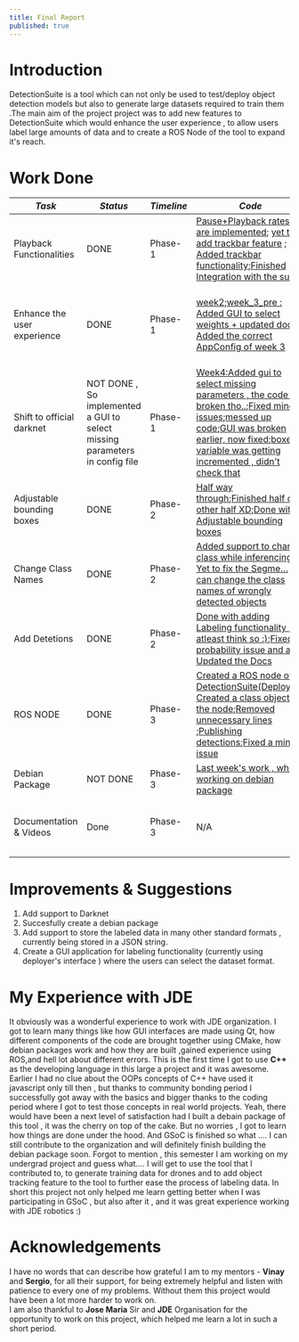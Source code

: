 ```yaml
---
title: Final Report
published: true
---
```

# Introduction
DetectionSuite is a tool which can not only be used to test/deploy
object detection models but also to generate large datasets required
to train them .The main aim of the project project was to add new features to DetectionSuite which would enhance the user experience , to allow users label large amounts of data and to create a ROS Node of the tool to expand it's reach.

# Work Done

| *Task* |  *Status*     |  *Timeline* | *Code*  | *Docs* | *Video* |
| ------------- | ------------- | ----------- | ---------| --------------------- | ------------- |
| Playback Functionalities | DONE | Phase-1 | [Pause+Playback rates are implemented](https://github.com/TheRoboticsClub/colab-gsoc2019-Jeevan_Kumar/commit/68d7cb492e5762f61ee6199b0f54ceed5be74062); [yet to add trackbar feature](https://github.com/TheRoboticsClub/colab-gsoc2019-Jeevan_Kumar/commit/68d7cb492e5762f61ee6199b0f54ceed5be74062) ; [Added trackbar functionality](https://github.com/TheRoboticsClub/colab-gsoc2019-Jeevan_Kumar/commit/1c4bb74a881623e2f12330b8697fed179e2283d1);[Finished Integration with the suite](https://github.com/TheRoboticsClub/colab-gsoc2019-Jeevan_Kumar/commit/ce80ec3741338608779fd95c23baee67e03c6d2e) | [Playback options for DetectionSuite](https://theroboticsclub.github.io/colab-gsoc2019-Jeevan_Kumar/Week_1) | [DetectionSuite with playback functionalities ](https://www.youtube.com/watch?v=dX895_HzVHA) |
| Enhance the user experience | DONE | Phase-1 | [week2](https://github.com/TheRoboticsClub/colab-gsoc2019-Jeevan_Kumar/commit/99ad3a6b708712603a920ce11141138d6fb0e597);[week_3_pre : Added GUI to select weights + updated docs](https://github.com/TheRoboticsClub/colab-gsoc2019-Jeevan_Kumar/commit/57f90e5fbbc4cb271d41ee4a3b9e93f953cf1ca1); [Added the correct AppConfig of week 3](https://github.com/TheRoboticsClub/colab-gsoc2019-Jeevan_Kumar/commit/2d1ce9168b17aad9edd44e5fdf7cdc3963e68db9)  | [The Unexpected Week](https://theroboticsclub.github.io/colab-gsoc2019-Jeevan_Kumar/Week_2);[Forgot creating an AppConfig file, not a problem !!](https://theroboticsclub.github.io/colab-gsoc2019-Jeevan_Kumar/Week_3_pre) | [Improvised GUI to select config files](https://www.youtube.com/watch?v=F9NTfS6ussg);[Improvised GUI to select required parameters](https://www.youtube.com/watch?v=0A6RozhIfgY) |
| Shift to official darknet |  NOT DONE  , So implemented a GUI to select missing parameters in config file  |  Phase-1 | [Week4:Added gui to select missing parameters , the code is broken tho..](https://github.com/TheRoboticsClub/colab-gsoc2019-Jeevan_Kumar/commit/b45234d34eb4561439d327a468c540a66738763c);[Fixed minor issues](https://github.com/TheRoboticsClub/colab-gsoc2019-Jeevan_Kumar/commit/3919f942cafcee3cdd48f0fdb0c2b9711f98aaba);[messed up code](https://github.com/TheRoboticsClub/colab-gsoc2019-Jeevan_Kumar/commit/fb0925204c36866c8058a716d905fdc6953bc050);[GUI was broken earlier, now fixed](https://github.com/TheRoboticsClub/colab-gsoc2019-Jeevan_Kumar/commit/1886dd1cc023b1d0b58230890fa18e3cdd650845);[boxes variable was getting incremented , didn't check that](https://github.com/TheRoboticsClub/colab-gsoc2019-Jeevan_Kumar/commit/dc2fe79b7a573206c64654c65364d1514bbf4354) | [So you like compiling ?](https://theroboticsclub.github.io/colab-gsoc2019-Jeevan_Kumar/Week_4_1);[You can miss a few parameters in the config file](https://theroboticsclub.github.io/colab-gsoc2019-Jeevan_Kumar/Week_4_2) | [Missing parameters in config file](https://www.youtube.com/watch?v=LhHy8u_5f1s) [Week 5](https://theroboticsclub.github.io/colab-gsoc2019-Jeevan_Kumar/Week_5)|
| Adjustable bounding boxes |  DONE |  Phase-2 | [Half way through](https://github.com/TheRoboticsClub/colab-gsoc2019-Jeevan_Kumar/commit/2e1fd61834a1afaa12b53aa613c613d95c029054);[Finished half of other half XD](https://github.com/TheRoboticsClub/colab-gsoc2019-Jeevan_Kumar/commit/31ecbb16d33d5e25ddaacdee6b22ad6b4d00f891);[Done with Adjustable bounding boxes](https://github.com/TheRoboticsClub/colab-gsoc2019-Jeevan_Kumar/commit/2cfbc3c145750af1cc0440f2739539fe7acc3ffd)  | [Adjustable bounding boxes](https://theroboticsclub.github.io/colab-gsoc2019-Jeevan_Kumar/Week_6) | [Adjustable Bounding boxes](https://www.youtube.com/watch?v=vQGhBgwH-KQ) |
| Change Class Names |  DONE |  Phase-2 | [Added support to change class while inferencing; Yet to fix the Segme…](https://github.com/TheRoboticsClub/colab-gsoc2019-Jeevan_Kumar/commit/509c56b0def5d527d5f94fcf59a8f36dcd040c2b) ; [can change the class names of wrongly detected objects](https://github.com/TheRoboticsClub/colab-gsoc2019-Jeevan_Kumar/commit/75fc3e30ba5e4d930e3b97922ea94c120a7288f7)  | [Labeling Functionality](https://theroboticsclub.github.io/colab-gsoc2019-Jeevan_Kumar/Week7&Week8) | [Change class while inferencing](https://www.youtube.com/watch?v=jUTjP8KW3iI) |
| Add Detetions |  DONE     |  Phase-2 | [Done with adding Labeling functionality , atleast think so :)](https://github.com/TheRoboticsClub/colab-gsoc2019-Jeevan_Kumar/commit/b4fcdb6769983685c1b2d5f7aec8e5cee4dc6d3d);[Fixed probability issue and also Updated the Docs](https://github.com/TheRoboticsClub/colab-gsoc2019-Jeevan_Kumar/commit/d920846e11c56601499ed076bc7a460003971403)  |  [Labeling Functionality](https://theroboticsclub.github.io/colab-gsoc2019-Jeevan_Kumar/Week7&Week8) | [Adding bounding boxes](https://www.youtube.com/watch?v=2CDYnawZ2XU) |
| ROS NODE |  DONE |  Phase-3 | [ Created a ROS node of DetectionSuite(Deployer)](https://github.com/TheRoboticsClub/colab-gsoc2019-Jeevan_Kumar/commit/fc6ce11bf32790d42bd47d0822506ead9d082946);[ Created a class object of the node](https://github.com/TheRoboticsClub/colab-gsoc2019-Jeevan_Kumar/commit/8f968d955934eb6a921fe27b102f4a0ba810b58f);[Removed unnecessary lines](https://github.com/TheRoboticsClub/colab-gsoc2019-Jeevan_Kumar/commit/178beffcb03a7dc6a085738dc296cb77479eeb51) ;[Publishing detections](https://github.com/TheRoboticsClub/colab-gsoc2019-Jeevan_Kumar/commit/411dcbcfd0e556c917aa5dc822b4fe7542affa96);[Fixed a minor issue](https://github.com/TheRoboticsClub/colab-gsoc2019-Jeevan_Kumar/commit/66c7959f5e6546faeee4d0f3f5bdf5b37c35393e)  | [Creating a ROS Node](https://theroboticsclub.github.io/colab-gsoc2019-Jeevan_Kumar/ROS) | [rosnode](https://www.youtube.com/watch?v=xvPaFZD5EoY&t) |
| Debian Package |  NOT DONE | Phase-3 | [Last week's work , while working on debian package](https://github.com/TheRoboticsClub/colab-gsoc2019-Jeevan_Kumar/commit/60daa7b486ca7250d929910c1de38beb8c74c228)  | [Creating a debian package](https://theroboticsclub.github.io/colab-gsoc2019-Jeevan_Kumar/Debain) | N/A |
| Documentation & Videos |  Done | Phase-3 | N/A  | [Gsoc Blog](https://theroboticsclub.github.io/colab-gsoc2019-Jeevan_Kumar/) | [My Channel](https://www.youtube.com/channel/UCnehFw5XmtJue6WpUzoQheA);[New features in DetectionSuite !!](https://www.youtube.com/watch?v=7SYC3-i0msA);[Rosnode of DetectionSuite(deployer)](https://www.youtube.com/watch?v=uATdm1jeB7M) |

# Improvements & Suggestions
1. Add support to Darknet
2. Succesfully create a debian package
3. Add support to store the labeled data in many other standard formats , currently being stored in a JSON string.
4. Create a GUI application for labeling functionality (currently using deployer's interface ) where the users can select the dataset
format.

# My Experience with JDE
It obviously was a wonderful experience to work with JDE organization.
I got to learn many things like how GUI interfaces are made using Qt,
how different components of the code are brought together using CMake,
how debian packages work and how they are built ,gained experience
using ROS,and hell lot about different errors. This is the first time
I got to use **C++** as the developing language in this large a
project and it was awesome. Earlier I had no clue about the OOPs
concepts of C++ have used it javascript only till then , but thanks to
community bonding period I successfully got away with the basics and
bigger thanks to the coding period where I got to test those concepts
in real world projects. Yeah, there would have been a next level of
satisfaction had I built a debain package of this tool , it was the
cherry on top of the cake. But no worries , I got to learn how things
are done under the hood. And GSoC is finished so what .... I can still
contribute to the organization and will definitely finish building the
debian package soon. Forgot to mention , this semester I am working on
my undergrad project and guess what.... I will get to use the tool
that I contributed to, to generate training data for drones and to
add object tracking feature to the tool to further ease the process of
labeling data. In short this project not only helped me learn getting
better when I was participating in GSoC , but also after it , and it
was great experience working with JDE robotics :)

# Acknowledgements
I have no words that can describe how grateful I am to my mentors - **Vinay** and **Sergio**, for all their support, for being extremely helpful and listen with patience to every one of my problems. Without them this project would have been a lot more harder to work on.  
I am also thankful to **Jose Maria** Sir and **JDE** Organisation for the opportunity to work on this project, which helped me learn a lot in such a short period.
